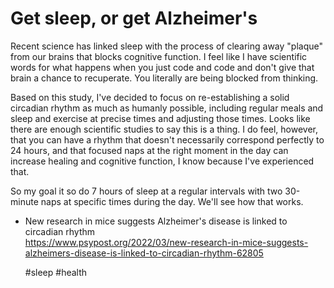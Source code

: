 # Get sleep, or get Alzheimer's

Recent science has linked sleep with the process of clearing away "plaque" from our brains that blocks cognitive function. I feel like I have scientific words for what happens when you just code and code and don't give that brain a chance to recuperate. You literally are being blocked from thinking.

Based on this study, I've decided to focus on re-establishing a solid circadian rhythm as much as humanly possible, including regular meals and sleep and exercise at precise times and adjusting those times. Looks like there are enough scientific studies to say this is a thing. I do feel, however, that you can have a rhythm that doesn't necessarily correspond perfectly to 24 hours, and that focused naps at the right moment in the day can increase healing and cognitive function, I know
because I've experienced that.

So my goal it so do 7 hours of sleep at a regular intervals with two 30-minute naps at specific times during the day. We'll see how that
works.

* New research in mice suggests Alzheimer's disease is linked to
  circadian rhythm  
<https://www.psypost.org/2022/03/new-research-in-mice-suggests-alzheimers-disease-is-linked-to-circadian-rhythm-62805>

    #sleep #health
